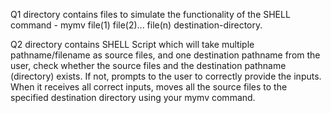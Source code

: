 Q1 directory contains files to simulate the functionality of the SHELL command - 
      mymv file(1) file(2)... file(n) destination-directory.
      
Q2 directory contains SHELL Script which will take multiple pathname/filename as source files, and one destination pathname from the user, check whether the source files and the destination pathname (directory) exists. If not, prompts to the user to correctly provide
the inputs. When it receives all correct inputs, moves all the source files to the specified destination directory using your mymv command.

